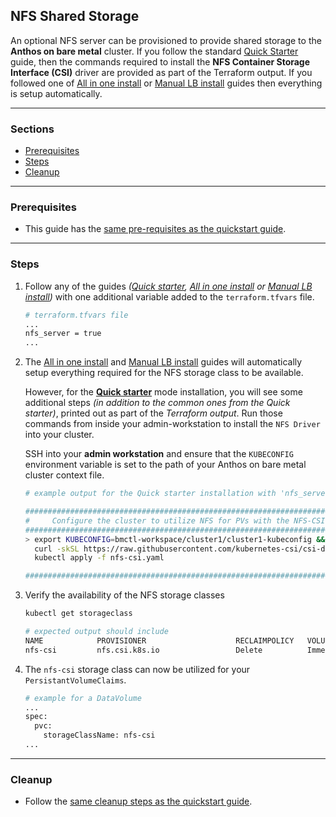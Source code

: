 ## NFS Shared Storage

An optional NFS server can be provisioned to provide shared storage to the **Anthos on bare metal** cluster. If you follow the standard [Quick Starter](quickstart.md) guide, then the commands required to install the **NFS Container Storage Interface (CSI)** driver are provided as part of the Terraform output. If you followed one of [All in one install](one_click_install.md) or [Manual LB install](manuallb_install.md) guides then everything is setup automatically.

---
### Sections
  - [Prerequisites](#prerequisites)
  - [Steps](#steps)
  - [Cleanup](#cleanup)
---
### Prerequisites
- This guide has the [same pre-requisites as the quickstart guide](/anthos-bm-gcp-terraform/README.md#pre-requisites).
---

### Steps

1. Follow any of the guides *([Quick starter](quickstart.md), [All in one install](one_click_install.md) or [Manual LB install](manuallb_install.md))* with one additional variable added to the `terraform.tfvars` file.

    ```sh
    # terraform.tfvars file
    ...
    nfs_server = true
    ...
    ```
2. The [All in one install](one_click_install.md) and [Manual LB install](manuallb_install.md) guides will automatically setup everything required for the NFS storage class to be available. 

    However, for the **[Quick starter](quickstart.md)** mode installation, you will see some additional steps _(in addition to the common ones from the     Quick starter)_, printed out as part of the *Terraform output*. Run those commands from inside your admin-workstation to install the `NFS Driver`       into your cluster.  

    SSH into your **admin workstation** and ensure that the `KUBECONFIG` environment variable is set to the path of your Anthos on bare metal cluster       context file.
    ```sh
    # example output for the Quick starter installation with 'nfs_server = true'
    
    ################################################################################
    #     Configure the cluster to utilize NFS for PVs with the NFS-CSI driver     #
    ################################################################################
    > export KUBECONFIG=bmctl-workspace/cluster1/cluster1-kubeconfig && \
      curl -skSL https://raw.githubusercontent.com/kubernetes-csi/csi-driver-nfs/v3.1.0/deploy/install-driver.sh | bash -s v3.1.0 -- && \
      kubectl apply -f nfs-csi.yaml

    ################################################################################
    ```

3. Verify the availability of the NFS storage classes
    ```sh
    kubectl get storageclass
    ```
    ```sh
    # expected output should include
    NAME            PROVISIONER                    RECLAIMPOLICY   VOLUMEBINDINGMODE      ALLOWVOLUMEEXPANSION   AGE
    nfs-csi         nfs.csi.k8s.io                 Delete          Immediate              false                  5m
    ```

4. The `nfs-csi` storage class can now be utilized for your `PersistantVolumeClaims`.
    ```sh
    # example for a DataVolume
    ...
    spec:
      pvc:
        storageClassName: nfs-csi
    ...
    ```
---
### Cleanup

- Follow the [same cleanup steps as the quickstart guide](quickstart.md#cleanup).
